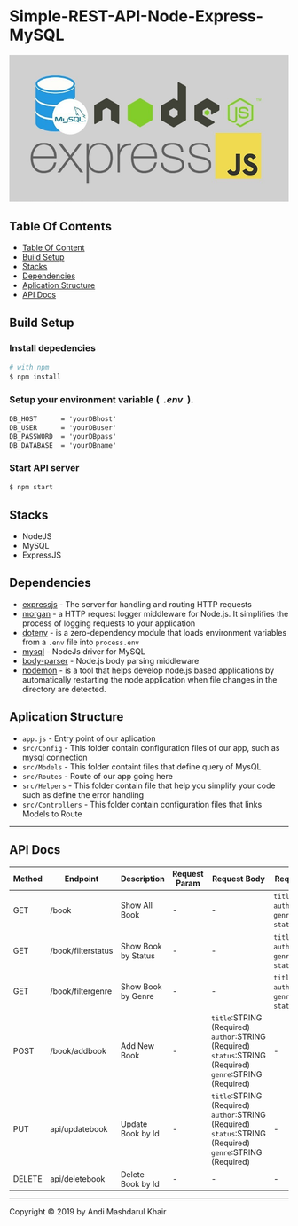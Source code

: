 # Simple-REST-API-Node-Express-MySQL

<p align="center">
  <a href="https://nodejs.org/">
    <img title="Restful API" width='700' src="https://raw.githubusercontent.com/arul29/Simple-REST-API-Node-Express-MySQL/master/img/ExpressMySQL.jpg">
  </a>
</p>

## Table Of Contents

  - [Table Of Content](#table-of-content)
  - [Build Setup](#build-setup)
  - [Stacks](#stacks)
  - [Dependencies](#dependencies)
  - [Aplication Structure](#aplication-Structure)
  - [API Docs](#api-docs)
    <!-- - [Novel](#novel)
    - [Genre](#genre) -->

## Build Setup

<h3>Install depedencies</h3>

```bash
# with npm
$ npm install
```

<h3>Setup your environment variable (&nbsp <i>.env</i>&nbsp ).</h3>

```env
DB_HOST      = 'yourDBhost'
DB_USER      = 'yourDBuser'
DB_PASSWORD  = 'yourDBpass'
DB_DATABASE  = 'yourDBname'
```

<h3>Start API server</h3>

```bash
$ npm start
```

## Stacks

- NodeJS
- MySQL
- ExpressJS

## Dependencies

- [expressjs](https://www.npmjs.com/package/express) - The server for handling and routing HTTP requests
- [morgan](https://www.npmjs.com/package/morgan) - a HTTP request logger middleware for Node.js. It simplifies the process of logging requests to your application
- [dotenv](https://www.npmjs.com/package/dotenv) - is a zero-dependency module that loads environment variables from a `.env` file into `process.env`
- [mysql](https://www.npmjs.com/package/mysql) - NodeJs driver for MySQL
- [body-parser](https://www.npmjs.com/package/body-parser) - Node.js body parsing middleware
- [nodemon](https://www.npmjs.com/package/nodemon) - is a tool that helps develop node.js based applications by automatically restarting the node application when file changes in the directory are detected.

## Aplication Structure

- `app.js` - Entry point of our aplication
- `src/Config` - This folder contain configuration files of our app, such as mysql connection
- `src/Models` - This folder containt files that define query of MysQL
- `src/Routes` - Route of our app going here
- `src/Helpers` - This folder contain file that help you simplify your code such as define the error handling
- `src/Controllers` - This folder contain configuration files that links Models to Route

---

## API Docs

| Method | Endpoint           | Description         | Request Param    | Request Body                                                                                              | Request Query                                                    |
| ------ | ------------------ | ------------------- | ---------------- | --------------------------------------------------------------------------------------------------------- | ---------------------------------------------------------------- |
| GET    | /book              | Show All Book       | -                | -                                                                                                         | `title`:STRING `author`:STRING `genre`: INTEGER `status`:INTEGER |
| GET    | /book/filterstatus | Show Book by Status | -                | -                                                                                                         | `title`:STRING `author`:STRING `genre`: INTEGER `status`:INTEGER |
| GET    | /book/filtergenre  | Show Book by Genre  | -                | -                                                                                                         | `title`:STRING `author`:STRING `genre`: INTEGER `status`:INTEGER |
| POST   | /book/addbook      | Add New Book        | -                | `title`:STRING (Required) `author`:STRING (Required) `status`:STRING (Required) `genre`:STRING (Required) | -                                                                |
| PUT    | api/updatebook     | Update Book by Id   | -                | `title`:STRING (Required) `author`:STRING (Required) `status`:STRING (Required) `genre`:STRING (Required) | -                                                                |
| DELETE | api/deletebook     | Delete Book by Id   | -                | -                                                                                                         | -                       

---

Copyright © 2019 by Andi Mashdarul Khair